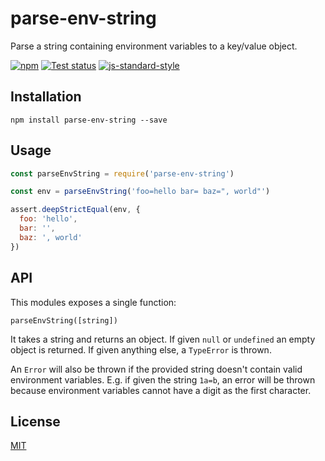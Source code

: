 # parse-env-string

Parse a string containing environment variables to a key/value object.

[![npm](https://img.shields.io/npm/v/parse-env-string.svg)](https://www.npmjs.com/package/parse-env-string)
[![Test status](https://github.com/watson/parse-env-string/workflows/Test/badge.svg)](https://github.com/watson/parse-env-string/actions)
[![js-standard-style](https://img.shields.io/badge/code%20style-standard-brightgreen.svg?style=flat)](https://github.com/feross/standard)

## Installation

```
npm install parse-env-string --save
```

## Usage

```js
const parseEnvString = require('parse-env-string')

const env = parseEnvString('foo=hello bar= baz=", world"') 

assert.deepStrictEqual(env, {
  foo: 'hello',
  bar: '',
  baz: ', world'
})
```

## API

This modules exposes a single function:

```
parseEnvString([string])
```

It takes a string and returns an object. If given `null` or `undefined`
an empty object is returned. If given anything else, a `TypeError` is
thrown.

An `Error` will also be thrown if the provided string doesn't contain
valid environment variables. E.g. if given the string `1a=b`, an error
will be thrown because environment variables cannot have a digit as the
first character.

## License

[MIT](LICENSE)
